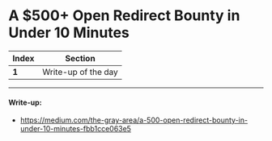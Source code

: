 # A $500+ Open Redirect Bounty in Under 10 Minutes

Index | Section
--- | ---
**1** | Write-up of the day

___


#### Write-up: 

* https://medium.com/the-gray-area/a-500-open-redirect-bounty-in-under-10-minutes-fbb1cce063e5

